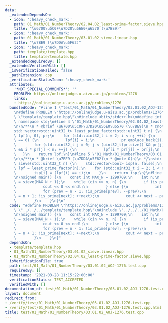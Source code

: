 ```yaml
---
data:
  _extendedDependsOn:
  - icon: ':heavy_check_mark:'
    path: 01_Math/01_NumberTheory/02.04.02_least-prime-factor.sieve.hpp
    title: "\u6700\u5C0F\u7D20\u56E0\u6570 (\u7BE9)"
  - icon: ':heavy_check_mark:'
    path: 01_Math/01_NumberTheory/03.01.02_sieve.linear.hpp
    title: "\u7BE9 (\u7DDA\u5F62)"
  - icon: ':heavy_check_mark:'
    path: template/template.hpp
    title: template/template.hpp
  _extendedRequiredBy: []
  _extendedVerifiedWith: []
  _isVerificationFailed: false
  _pathExtension: cpp
  _verificationStatusIcon: ':heavy_check_mark:'
  attributes:
    '*NOT_SPECIAL_COMMENTS*': ''
    PROBLEM: https://onlinejudge.u-aizu.ac.jp/problems/1276
    links:
    - https://onlinejudge.u-aizu.ac.jp/problems/1276
  bundledCode: "#line 1 \"test/01_Math/01_NumberTheory/03.01.02_AOJ-1276.test.cpp\"\
    \n#define PROBLEM \"https://onlinejudge.u-aizu.ac.jp/problems/1276\"\n#line 1\
    \ \"template/template.hpp\"\n#include <bits/stdc++.h>\n#define int int64_t\nusing\
    \ namespace std;\n#line 4 \"01_Math/01_NumberTheory/02.04.02_least-prime-factor.sieve.hpp\"\
    \n\n/**\n * @brief \u6700\u5C0F\u7D20\u56E0\u6570 (\u7BE9)\n * @note O(n)\n */\n\
    std::vector<std::uint32_t> least_prime_factor(std::uint32_t n) {\n    std::vector<std::uint32_t>\
    \ lpf(n, 0), pr;\n    for (std::uint32_t i = 2; i < n; ++i) {\n        if (lpf[i]\
    \ == 0) {\n            lpf[i] = i;\n            pr.emplace_back(i);\n        }\n\
    \        for (std::uint32_t j = 0; j < (uint32_t)pr.size() && pr[j] <= lpf[i]\
    \ && i * pr[j] < n; ++j) {\n            lpf[i * pr[j]] = pr[j];\n        }\n \
    \   }\n    return lpf;\n}\n#line 5 \"01_Math/01_NumberTheory/03.01.02_sieve.linear.hpp\"\
    \n\n/**\n * @brief \u7BE9 (\u7DDA\u5F62)\n * @note O(n)\n */\nstd::vector<bool>\
    \ sieve(std::uint32_t n) {\n    std::vector<bool> isp(n, false);\n    std::vector<std::uint32_t>\
    \ lpf = least_prime_factor(n);\n    for (std::uint32_t i = 2; i < n; ++i) {\n\
    \        isp[i] = (lpf[i] == i);\n    }\n    return isp;\n}\n#line 4 \"test/01_Math/01_NumberTheory/03.01.02_AOJ-1276.test.cpp\"\
    \n\nsigned main() {\n    const int MAX_N = 1299709;\n    int n;\n    auto is_prime\
    \ = sieve(MAX_N + 1);\n    while (cin >> n, n) {\n        if (is_prime[n]) {\n\
    \            cout << 0 << endl;\n        } else {\n            int prev, next;\n\
    \            for (prev = n - 1; !is_prime[prev]; --prev);\n            for (next\
    \ = n + 1; !is_prime[next]; ++next);\n            cout << next - prev << endl;\n\
    \        }\n    }\n}\n"
  code: "#define PROBLEM \"https://onlinejudge.u-aizu.ac.jp/problems/1276\"\n#include\
    \ \"../../../template/template.hpp\"\n#include \"../../../01_Math/01_NumberTheory/03.01.02_sieve.linear.hpp\"\
    \n\nsigned main() {\n    const int MAX_N = 1299709;\n    int n;\n    auto is_prime\
    \ = sieve(MAX_N + 1);\n    while (cin >> n, n) {\n        if (is_prime[n]) {\n\
    \            cout << 0 << endl;\n        } else {\n            int prev, next;\n\
    \            for (prev = n - 1; !is_prime[prev]; --prev);\n            for (next\
    \ = n + 1; !is_prime[next]; ++next);\n            cout << next - prev << endl;\n\
    \        }\n    }\n}"
  dependsOn:
  - template/template.hpp
  - 01_Math/01_NumberTheory/03.01.02_sieve.linear.hpp
  - 01_Math/01_NumberTheory/02.04.02_least-prime-factor.sieve.hpp
  isVerificationFile: true
  path: test/01_Math/01_NumberTheory/03.01.02_AOJ-1276.test.cpp
  requiredBy: []
  timestamp: '2021-03-28 11:15:22+00:00'
  verificationStatus: TEST_ACCEPTED
  verifiedWith: []
documentation_of: test/01_Math/01_NumberTheory/03.01.02_AOJ-1276.test.cpp
layout: document
redirect_from:
- /verify/test/01_Math/01_NumberTheory/03.01.02_AOJ-1276.test.cpp
- /verify/test/01_Math/01_NumberTheory/03.01.02_AOJ-1276.test.cpp.html
title: test/01_Math/01_NumberTheory/03.01.02_AOJ-1276.test.cpp
---
```

